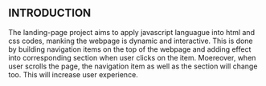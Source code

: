 INTRODUCTION
------------
The landing-page project aims to apply javascript languague into html and css codes, manking the webpage is dynamic and interactive.
This is done by building navigation items on the top of the webpage and adding effect into corresponding section when user clicks on the item.
Moereover, when user scrolls the page, the navigation item as well as the section will change too. This will increase user experience.

